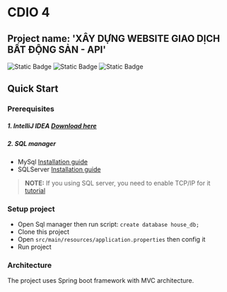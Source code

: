 
# CDIO 4
## Project name: 'XÂY DỰNG WEBSITE GIAO DỊCH BẤT ĐỘNG SẢN - API'

![Static Badge](https://img.shields.io/badge/.kotlin-1.8-blue)
![Static Badge](https://img.shields.io/badge/.framework-Spring_Boot-red)
![Static Badge](https://img.shields.io/badge/.platform-rest_api-yellow)
## Quick Start
### Prerequisites
##### 1. IntelliJ IDEA [Download here](https://www.jetbrains.com/idea/download/?section=windows)
##### 2. SQL manager
- MySql [Installation guide](https://dev.mysql.com/doc/mysql-installation-excerpt/5.7/en/) 
- SQLServer [Installation guide](https://learn.microsoft.com/en-us/sql/database-engine/install-windows/install-sql-server?view=sql-server-ver16)
> **NOTE:**  If you using SQL server, you need to enable TCP/IP for it [tutorial](https://learn.microsoft.com/en-us/sql/database-engine/configure-windows/configure-a-server-to-listen-on-a-specific-tcp-port?view=sql-server-ver16) 
### Setup project
- Open Sql manager then run script: `create database house_db; `
- Clone this project
- Open `src/main/resources/application.properties` then config it
- Run project
### Architecture
The project uses Spring boot framework with MVC architecture.